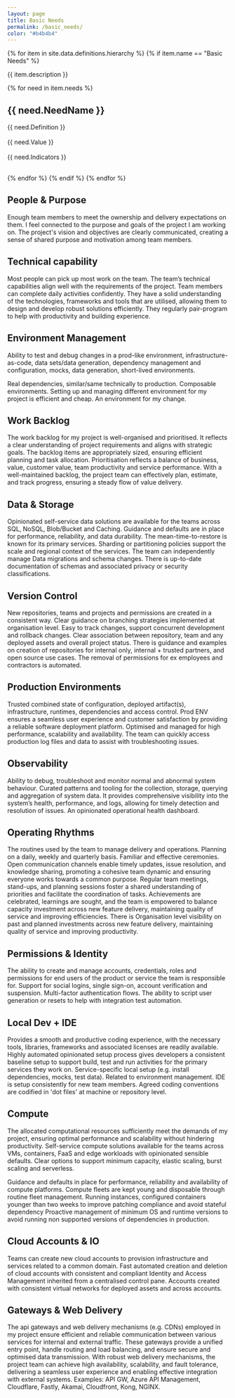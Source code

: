 ```yaml
---
layout: page
title: Basic Needs
permalink: /basic_needs/
color: "#b4b4b4"
---
```


<div>
  {% for item in site.data.definitions.hierarchy %}
    {% if item.name == "Basic Needs" %}
    <p>{{ item.description }}</p>
      {% for need in item.needs %}
        <h2>{{ need.NeedName }}</h2>
        <p>
            {{ need.Definition }}<br /><br />
            {{ need.Value }}<br /><br />
            {{ need.Indicators }}<br /><br />
        </p>
      {% endfor %}
    {% endif %}
  {% endfor %}
</div>


## People & Purpose
Enough team members to meet the ownership and delivery expectations on them.
I feel connected to the purpose and goals of the project I am working on. 
The project's vision and objectives are clearly communicated, creating a sense of shared purpose and motivation among team members.

## Technical capability
Most people can pick up most work on the team. The team’s technical capabilities align well with the requirements of the project. Team members can complete daily activities confidently. 
They have a solid understanding of the technologies, frameworks and tools that are utilised, allowing them to design and develop robust solutions efficiently. They regularly pair-program to help with productivity and building experience.

## Environment Management
Ability to test and debug changes in a prod-like environment, infrastructure-as-code, data sets/data generation, dependency management and configuration, mocks, data generation, short-lived environments. 

Real dependencies, similar/same technically to production. Composable environments. Setting up and managing different environment for my project is efficient and cheap. An environment for my change.


## Work Backlog
The work backlog for my project is well-organised and prioritised. It reflects a clear understanding of project requirements and aligns with strategic goals. 
The backlog items are appropriately sized, ensuring efficient planning and task allocation.
Prioritisation reflects a balance of business, value, customer value, team productivity and service performance.
With a well-maintained backlog, the project team can effectively plan, estimate, and track progress, ensuring a steady flow of value delivery.

## Data & Storage
Opinionated self-service data solutions are available for the teams across SQL, NoSQL, Blob/Bucket and Caching. Guidance and defaults are in place for performance, reliability, and data durability. 
The mean-time-to-restore is known for its primary services. Sharding or partitioning policies support the scale and regional context of the services. 
The team can independently manage Data migrations and schema changes. There is up-to-date documentation of schemas and associated privacy or security classifications.

## Version Control
New repositories, teams and projects and permissions are created in a consistent way.
Clear guidance on branching strategies implemented at organisation level. Easy to track changes, support concurrent development and rollback changes.
Clear association between repository, team and any deployed assets and overall project status.
There is guidance and examples on creation of repositories for internal only, internal + trusted partners, and open source use cases.
The removal of permissions for ex employees and contractors is automated.

## Production Environments
Trusted combined state of configuration, deployed artifact(s), infrastructure, runtimes, dependencies and access control.
Prod ENV ensures a seamless user experience and customer satisfaction by providing a reliable software deployment platform.
Optimised and managed for high performance, scalability  and availability.
The team can quickly access production log files and data to assist with troubleshooting issues.


## Observability
Ability to debug, troubleshoot and monitor normal and abnormal system behaviour. Curated patterns and tooling for the collection, storage, querying and aggregation of system data. It provides comprehensive visibility into the system’s health, performance, and logs, allowing for timely detection and resolution of issues. An opinionated operational health dashboard.


## Operating Rhythms
The routines used by the team to manage delivery and operations. Planning on a daily, weekly and quarterly basis. Familiar and effective ceremonies. Open communication channels enable timely updates, issue resolution, and knowledge sharing, promoting a cohesive team dynamic and ensuring everyone works towards a common purpose. 
Regular team meetings, stand-ups, and planning sessions foster a shared understanding of priorities and facilitate the coordination of tasks. Achievements are celebrated, learnings are sought, and the team is empowered to balance capacity investment across new feature delivery, maintaining quality of service and improving efficiencies. There is Organisation level visibility on past and planned investments across new feature delivery, maintaining quality of service and improving productivity.


## Permissions & Identity
The ability to create and manage accounts, credentials, roles and permissions for end users of the product or service the team is responsible for. Support for social logins, single sign-on, account verification and suspension. Multi-factor authentication flows.
The ability to script user generation or resets to help with integration test automation.

## Local Dev + IDE
Provides a smooth and productive coding experience, with the necessary tools, libraries, frameworks and associated licenses are readily available.
Highly automated opinionated setup process gives developers a consistent baseline setup to support build, test and run activities for the primary services they work on.
Service-specific local setup (e.g. install dependencies, mocks, test data). Related to environment management.
IDE is setup consistently for new team members. Agreed coding conventions are codified in 'dot files' at machine or repository level.

## Compute
The allocated computational resources sufficiently meet the demands of my project, ensuring optimal performance and scalability without hindering productivity.
Self-service compute solutions available for the teams across VMs, containers, FaaS and edge workloads with opinionated sensible defaults. Clear options to support minimum capacity, elastic scaling, burst scaling and serverless.

Guidance and defaults in place for performance, reliability and availability of compute platforms.
Compute fleets are kept young and disposable through routine fleet management. Running instances, configured containers younger than two weeks to improve patching compliance and avoid stateful dependency
Proactive management of minimum OS and runtime versions to avoid running non supported versions of dependencies in production. 


## Cloud Accounts & IO
Teams can create new cloud accounts to provision infrastructure and services related to a common domain. Fast automated creation and deletion of cloud accounts with consistent and compliant Identity and Access Management inherited from a centralised control pane.
Accounts created with consistent virtual networks for deployed assets and across accounts.


## Gateways & Web Delivery
The api gateways and web delivery mechanisms (e.g. CDNs) employed in my project ensure efficient and reliable communication between various services for internal and external traffic.
These gateways provide a unified entry point, handle routing and load balancing, and ensure secure and optimised data transmission. With robust web delivery mechanisms, the project team can achieve high availability, scalability, and fault tolerance, delivering a seamless user experience and enabling effective integration with external systems.
Examples: API GW, Azure API Management, Cloudflare, Fastly, Akamai, Cloudfront, Kong, NGINX.

